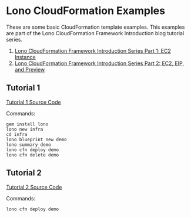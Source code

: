 # Lono CloudFormation Examples

These are some basic CloudFormation template examples.  This examples are part of the Lono CloudFormation Framework Introduction blog tutorial series.

1. [Lono CloudFormation Framework Introduction Series Part 1: EC2 Instance](https://blog.boltops.com/2019/10/30/lono-cloudformation-framework-introduction-series-part-1-ec2-instance)
2. [Lono CloudFormation Framework Introduction Series Part 2: EC2, EIP, and Preview](https://blog.boltops.com/2019/11/05/lono-cloudformation-framework-introduction-series-part-2-ec2-eip-and-preview)

## Tutorial 1

[Tutorial 1 Source Code](tutorial-1)

Commands:

    gem install lono
    lono new infra
    cd infra
    lono blueprint new demo
    lono summary demo
    lono cfn deploy demo
    lono cfn delete demo

## Tutorial 2

[Tutorial 2 Source Code](tutorial-2)

Commands:

    lono cfn deploy demo
